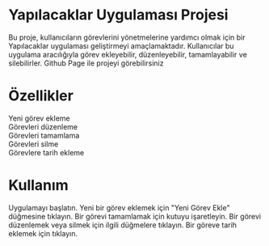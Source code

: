 # Yapılacaklar Uygulaması Projesi
Bu proje, kullanıcıların görevlerini yönetmelerine yardımcı olmak için bir Yapılacaklar uygulaması geliştirmeyi amaçlamaktadır. Kullanıcılar bu uygulama aracılığıyla görev ekleyebilir, düzenleyebilir, tamamlayabilir ve silebilirler. Github Page ile projeyi görebilirsiniz

# Özellikler
Yeni görev ekleme <br>
Görevleri düzenleme <br>
Görevleri tamamlama <br>
Görevleri silme <br>
Görevlere tarih ekleme <br>



# Kullanım
Uygulamayı başlatın.
Yeni bir görev eklemek için "Yeni Görev Ekle" düğmesine tıklayın.
Bir görevi tamamlamak için kutuyu işaretleyin.
Bir görevi düzenlemek veya silmek için ilgili düğmelere tıklayın.
Bir göreve tarih eklemek için tıklayın.





